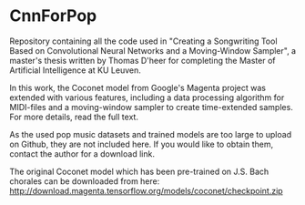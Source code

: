 # CnnForPop
Repository containing all the code used in "Creating a Songwriting Tool Based on Convolutional Neural Networks and a Moving-Window Sampler",
a master's thesis written by Thomas D'heer for completing the Master of Artificial Intelligence at KU Leuven.

In this work, the Coconet model from Google's Magenta project was extended with various features,
including a data processing algorithm for MIDI-files and a moving-window sampler to create time-extended samples.
For more details, read the full text.

As the used pop music datasets and trained models are too large to upload on Github, they are not included here.
If you would like to obtain them, contact the author for a download link.

The original Coconet model which has been pre-trained on J.S. Bach chorales can be downloaded from here:
http://download.magenta.tensorflow.org/models/coconet/checkpoint.zip
